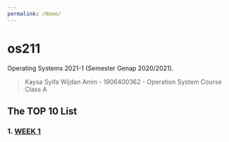 ```yaml
---
permalink: /Home/
---
```


# os211
Operating Systems 2021-1 (Semester Genap 2020/2021).

> Kaysa Syifa Wijdan Amin - 1906400362 - Operation System Course Class A

## The TOP 10 List

### 1. [WEEK 1](W01)
